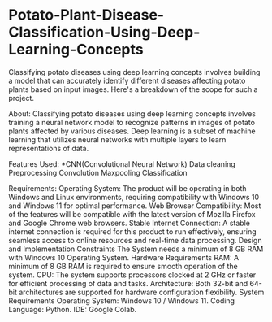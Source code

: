 # Potato-Plant-Disease-Classification-Using-Deep-Learning-Concepts
Classifying potato diseases using deep learning concepts involves building a model that can accurately identify different diseases affecting potato plants based on input images. Here's a breakdown of the scope for such a project.

About:
Classifying potato diseases using deep learning concepts involves training a neural network model to recognize patterns in images of potato plants affected by various diseases. Deep learning is a subset of machine learning that utilizes neural networks with multiple layers to learn representations of data.

Features Used:
*CNN(Convolutional Neural Network)
Data cleaning
Preprocessing
Convolution
Maxpooling
Classification

Requirements:
Operating System: The product will be operating in both Windows and Linux environments, requiring compatibility with Windows 10 and Windows 11 for optimal performance.
Web Browser Compatibility: Most of the features will be compatible with the latest version of Mozilla Firefox and Google Chrome web browsers.
Stable Internet Connection: A stable internet connection is required for this product to run effectively, ensuring seamless access to online resources and real-time data processing.
Design and Implementation Constraints
The System needs a minimum of 8 GB RAM with Windows 10 Operating System.
Hardware Requirements
RAM: A minimum of 8 GB RAM is required to ensure smooth operation of the system.
CPU: The system supports processors clocked at 2 GHz or faster for efficient processing of data and tasks.
Architecture: Both 32-bit and 64-bit architectures are supported for hardware configuration flexibility.
System Requirements
Operating System: Windows 10 / Windows 11.
Coding Language: Python.
IDE: Google Colab.
